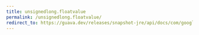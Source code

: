 ```yaml
---
title: unsignedlong.floatvalue
permalink: /unsignedlong.floatvalue/
redirect_to: https://guava.dev/releases/snapshot-jre/api/docs/com/google/common/primitives/UnsignedLong.html#floatValue--
---
```

